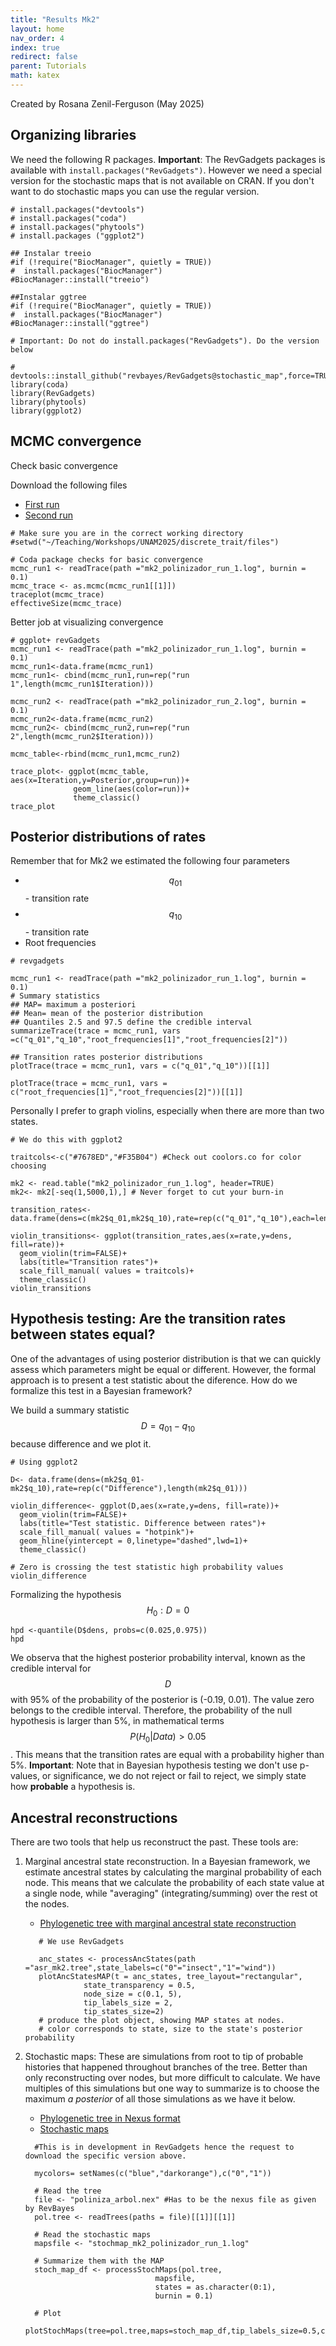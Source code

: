 ```yaml
---
title: "Results Mk2"
layout: home
nav_order: 4
index: true
redirect: false
parent: Tutorials
math: katex
---
```


Created by Rosana Zenil-Ferguson (May 2025)

## Organizing libraries

We need the following R packages. **Important**: The RevGadgets packages is available with ``install.packages("RevGadgets")``. However we need a special version for the stochastic maps that is not available on CRAN. If you don't want to do stochastic maps you can use the regular version. 

```
# install.packages("devtools")
# install.packages("coda")
# install.packages("phytools")
# install.packages ("ggplot2")

## Instalar treeio
#if (!require("BiocManager", quietly = TRUE))
#  install.packages("BiocManager")
#BiocManager::install("treeio")

##Instalar ggtree
#if (!require("BiocManager", quietly = TRUE))
#  install.packages("BiocManager")
#BiocManager::install("ggtree")

# Important: Do not do install.packages("RevGadgets"). Do the version below

# devtools::install_github("revbayes/RevGadgets@stochastic_map",force=TRUE)
library(coda)
library(RevGadgets)
library(phytools)
library(ggplot2)
```

## MCMC convergence

Check basic convergence

Download the following files
+ [First run](https://github.com/roszenil/mytutorials/blob/main/docs/discrete/files/mk2_polinizador_run_1.log)
+ [Second run](https://github.com/roszenil/mytutorials/blob/main/docs/discrete/files/mk2_polinizador_run_2.log)

```
# Make sure you are in the correct working directory
#setwd("~/Teaching/Workshops/UNAM2025/discrete_trait/files")

# Coda package checks for basic convergence
mcmc_run1 <- readTrace(path ="mk2_polinizador_run_1.log", burnin = 0.1)
mcmc_trace <- as.mcmc(mcmc_run1[[1]])
traceplot(mcmc_trace)
effectiveSize(mcmc_trace)
```

Better job at visualizing convergence

```
# ggplot+ revGadgets
mcmc_run1 <- readTrace(path ="mk2_polinizador_run_1.log", burnin = 0.1)
mcmc_run1<-data.frame(mcmc_run1)
mcmc_run1<- cbind(mcmc_run1,run=rep("run 1",length(mcmc_run1$Iteration)))

mcmc_run2 <- readTrace(path ="mk2_polinizador_run_2.log", burnin = 0.1)
mcmc_run2<-data.frame(mcmc_run2)
mcmc_run2<- cbind(mcmc_run2,run=rep("run 2",length(mcmc_run2$Iteration)))

mcmc_table<-rbind(mcmc_run1,mcmc_run2)

trace_plot<- ggplot(mcmc_table, aes(x=Iteration,y=Posterior,group=run))+
              geom_line(aes(color=run))+
              theme_classic()
trace_plot

```

## Posterior distributions of rates

Remember that for Mk2 we estimated the following four parameters

+ $$q_{01}$$ - transition rate
+ $$q_{10}$$ - transition rate
+ Root frequencies


```
# revgadgets

mcmc_run1 <- readTrace(path ="mk2_polinizador_run_1.log", burnin = 0.1)
# Summary statistics
## MAP= maximum a posteriori
## Mean= mean of the posterior distribution
## Quantiles 2.5 and 97.5 define the credible interval
summarizeTrace(trace = mcmc_run1, vars =c("q_01","q_10","root_frequencies[1]","root_frequencies[2]"))

## Transition rates posterior distributions
plotTrace(trace = mcmc_run1, vars = c("q_01","q_10"))[[1]]

plotTrace(trace = mcmc_run1, vars = c("root_frequencies[1]","root_frequencies[2]"))[[1]]
```

Personally I prefer to graph violins, especially when there are more than two states.

```
# We do this with ggplot2

traitcols<-c("#7678ED","#F35B04") #Check out coolors.co for color choosing

mk2 <- read.table("mk2_polinizador_run_1.log", header=TRUE)
mk2<- mk2[-seq(1,5000,1),] # Never forget to cut your burn-in

transition_rates<- data.frame(dens=c(mk2$q_01,mk2$q_10),rate=rep(c("q_01","q_10"),each=length(mk2$q_01)))

violin_transitions<- ggplot(transition_rates,aes(x=rate,y=dens, fill=rate))+
  geom_violin(trim=FALSE)+
  labs(title="Transition rates")+
  scale_fill_manual( values = traitcols)+
  theme_classic()
violin_transitions

```

## Hypothesis testing: Are the transition rates between states equal?

One of the advantages of using posterior distribution is that we can quickly assess which parameters might be equal or different. However, the formal approach is to present a test statistic about the diference. How do we formalize this test in a Bayesian framework?

We build a summary statistic $$D= q_{01}-q_{10}$$ because difference and we plot it.

```
# Using ggplot2

D<- data.frame(dens=(mk2$q_01-mk2$q_10),rate=rep(c("Difference"),length(mk2$q_01)))

violin_difference<- ggplot(D,aes(x=rate,y=dens, fill=rate))+
  geom_violin(trim=FALSE)+
  labs(title="Test statistic. Difference between rates")+
  scale_fill_manual( values = "hotpink")+
  geom_hline(yintercept = 0,linetype="dashed",lwd=1)+
  theme_classic()

# Zero is crossing the test statistic high probability values
violin_difference

```
Formalizing the hypothesis
$$ H_0: D=0$$


```
hpd <-quantile(D$dens, probs=c(0.025,0.975))
hpd
```

We observa that the highest posterior probability interval, known as the credible interval for $$D$$ with 95% of the probability of the posterior is (-0.19, 0.01). The value zero belongs to the credible interval. Therefore, the probability of the null hypothesis is larger than 5%, in mathematical terms $$P(H_0\lvert Data)>0.05$$. This means that the transition rates are equal with a probability higher than 5%.  **Important**: Note that in Bayesian hypothesis testing we don't use p-values, or significance, we do not reject or fail to reject, we simply state how **probable** a hypothesis is. 

## Ancestral reconstructions

There are two tools that help us reconstruct the past. These tools are:

1. Marginal ancestral state reconstruction. In a Bayesian framework, we estimate ancestral states by calculating the marginal probability of each node. This means that we calculate the probability of each state value at a single node, while "averaging" (integrating/summing) over the rest ot the nodes. 

    + [Phylogenetic tree with marginal ancestral state reconstruction](files/asr_mk2.tree)

    ```
       # We use RevGadgets

       anc_states <- processAncStates(path ="asr_mk2.tree",state_labels=c("0"="insect","1"="wind"))
       plotAncStatesMAP(t = anc_states, tree_layout="rectangular",
                 state_transparency = 0.5,
                 node_size = c(0.1, 5),
                 tip_labels_size = 2,
                 tip_states_size=2)
       # produce the plot object, showing MAP states at nodes.
       # color corresponds to state, size to the state's posterior probability

    ```


2. Stochastic maps: These are simulations from root to tip of probable histories that happened throughout branches of the tree. Better than only reconstructing over nodes, but more difficult to calculate. We have multiples of this simulations but one way to summarize is to choose the maximum *a posterior* of all those simulations as we have it below. 

    + [Phylogenetic tree in Nexus format](files/poliniza_arbol.nex)
    + [Stochastic maps](https://github.com/roszenil/mytutorials/blob/main/docs/discrete/files/stochmap_mk2_polinizador_run_1.log)

    ```
      #This is in development in RevGadgets hence the request to download the specific version above. 

      mycolors= setNames(c("blue","darkorange"),c("0","1"))

      # Read the tree
      file <- "poliniza_arbol.nex" #Has to be the nexus file as given by RevBayes
      pol.tree <- readTrees(paths = file)[[1]][[1]]

      # Read the stochastic maps
      mapsfile <- "stochmap_mk2_polinizador_run_1.log" 

      # Summarize them with the MAP
      stoch_map_df <- processStochMaps(pol.tree,
                                 mapsfile, 
                                 states = as.character(0:1), 
                                 burnin = 0.1)

      # Plot
      plotStochMaps(tree=pol.tree,maps=stoch_map_df,tip_labels_size=0.5,colors=mycolors)
    ```
